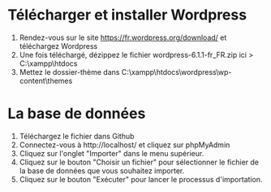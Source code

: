# Télécharger et installer Wordpress

1. Rendez-vous sur le site https://fr.wordpress.org/download/ et téléchargez Wordpress
1. Une fois téléchargé, dézippez le fichier wordpress-6.1.1-fr_FR.zip ici > C:\xampp\htdocs
1. Mettez le dossier-thème dans C:\xampp\htdocs\wordpress\wp-content\themes

# La base de données

1. Téléchargez le fichier dans Github
1. Connectez-vous à http://localhost/ et cliquez sur phpMyAdmin
1. Cliquez sur l'onglet "Importer" dans le menu supérieur.
1. Cliquez sur le bouton "Choisir un fichier" pour sélectionner le fichier de la base de données que vous souhaitez importer.
1. Cliquez sur le bouton "Exécuter" pour lancer le processus d'importation.
